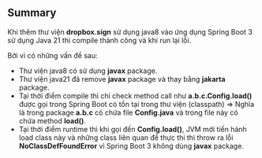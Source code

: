 ## Summary

Khi thêm thư viện **dropbox.sign** sử dụng java8 vào ứng dụng Spring Boot 3 sử dụng Java 21 thì compile thành công và khi run lại lỗi.

Bởi vì có những vấn đề sau:
- Thư viện java8 có sử dụng **javax** package.
- Thư viện java21 đã remove **javax** package và thay bằng **jakarta** package.
- Tại thời điểm compile thì chỉ check method call như **a.b.c.Config.load()** được gọi trong Spring Boot có tồn tại trong thư viện (classpath) => Nghĩa là trong package **a.b.c** có chứa file **Config.java** và trong file này có chứa method **load()**.
- Tại thời điểm runtime thì khi gọi đến **Config.load()**, JVM mới tiến hành load class này và những class liên quan để thực thi thì throw ra lỗi **NoClassDefFoundError** vì Spring Boot 3 không dùng **javax** package.